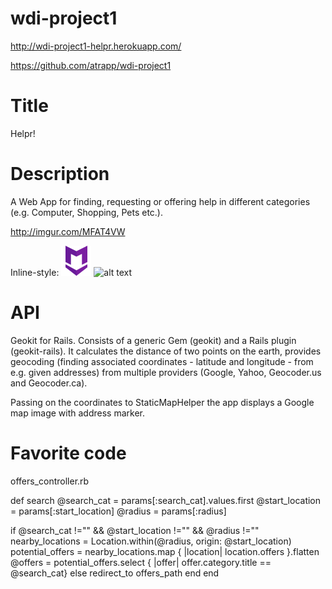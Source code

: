 wdi-project1
============

http://wdi-project1-helpr.herokuapp.com/

https://github.com/atrapp/wdi-project1

Title
=====
Helpr!

Description
===========
A Web App for finding, requesting or offering help in different categories (e.g. Computer, Shopping, Pets etc.).

http://imgur.com/MFAT4VW


Inline-style: 
![alt text](https://github.com/adam-p/markdown-here/raw/master/src/common/images/icon48.png "Logo Title Text 1")
![alt text](https://github.com/atrapp/wdi-project1/blob/master/app/assets/images/helpr.png "Screen Hompage")



API
===
Geokit for Rails. Consists of a generic Gem (geokit) and a Rails plugin (geokit-rails). It calculates the distance of two points on the earth, provides geocoding (finding associated coordinates - latitude and longitude - from e.g. given addresses) from multiple providers (Google, Yahoo, Geocoder.us and Geocoder.ca). 

Passing on the coordinates to StaticMapHelper the app displays a Google map image with address marker.

Favorite code
=============
offers_controller.rb

def search
  @search_cat = params[:search_cat].values.first 
  @start_location = params[:start_location]
  @radius = params[:radius]
      
  if @search_cat !="" && @start_location !="" && @radius !="" 
    nearby_locations = Location.within(@radius, origin: @start_location)
    potential_offers = nearby_locations.map { |location| location.offers }.flatten
    @offers = potential_offers.select { |offer| offer.category.title == @search_cat} 
  else
    redirect_to offers_path
  end
end
